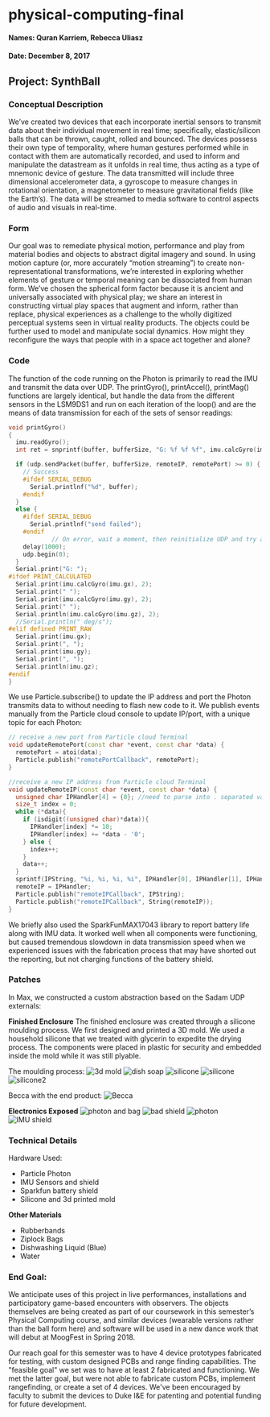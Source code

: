 # physical-computing-final
#### Names: Quran Karriem, Rebecca Uliasz
#### Date: December 8, 2017
## Project: SynthBall
### Conceptual Description
We’ve created two devices that each incorporate inertial sensors to transmit data about their individual movement in real time; specifically, elastic/silicon balls that can be thrown, caught, rolled and bounced. The devices possess their own type of temporality, where human gestures performed while in contact with them are automatically recorded, and used to inform and manipulate the datastream as it unfolds in real time, thus acting as a type of mnemonic device of gesture. The data transmitted will include three dimensional accelerometer data, a gyroscope to measure changes in rotational orientation, a magnetometer to measure gravitational fields (like the Earth’s). The data will be streamed to media software to control aspects of audio and visuals in real-time. 

### Form
Our goal was to remediate physical motion, performance and play from material bodies and objects to abstract digital imagery and sound. In using motion capture (or, more accurately “motion streaming”) to create non-representational transformations, we’re interested in exploring whether elements of gesture or temporal meaning can be dissociated from human form. We’ve chosen the spherical form factor because it is ancient and universally associated with physical play; we share an interest in constructing virtual play spaces that augment and inform, rather than replace, physical experiences as a challenge to the wholly digitized perceptual systems seen in virtual reality products. The objects could be further used to model and manipulate social dynamics. How might they reconfigure the ways that people with in a space act together and alone?

### Code
The function of the code running on the Photon is primarily to read the IMU and transmit the data over UDP. The printGyro(), printAccel(), printMag() functions are largely identical, but handle the data from the different sensors in the LSM9DS1 and run on each iteration of the loop() and are the means of data transmission for each of the sets of sensor readings:

```c++ 
void printGyro()
{
  imu.readGyro();
  int ret = snprintf(buffer, bufferSize, "G: %f %f %f", imu.calcGyro(imu.gx), imu.calcGyro(imu.gy), imu.calcGyro(imu.gz));

  if (udp.sendPacket(buffer, bufferSize, remoteIP, remotePort) >= 0) {
    // Success
    #ifdef SERIAL_DEBUG
      Serial.printlnf("%d", buffer);
    #endif
  }
  else {
    #ifdef SERIAL_DEBUG
      Serial.printlnf("send failed");
    #endif
            // On error, wait a moment, then reinitialize UDP and try again.
    delay(1000);
    udp.begin(0);
  }
  Serial.print("G: ");
#ifdef PRINT_CALCULATED
  Serial.print(imu.calcGyro(imu.gx), 2);
  Serial.print(" ");
  Serial.print(imu.calcGyro(imu.gy), 2);
  Serial.print(" ");
  Serial.println(imu.calcGyro(imu.gz), 2);
  //Serial.println(" deg/s");
#elif defined PRINT_RAW
  Serial.print(imu.gx);
  Serial.print(", ");
  Serial.print(imu.gy);
  Serial.print(", ");
  Serial.println(imu.gz);
#endif
}
```

We use Particle.subscribe() to update the IP address and port the Photon transmits data to without needing to flash new code to it. We publish events manually from the Particle cloud console to update IP/port, with a unique topic for each Photon:

```c++
// receive a new port from Particle cloud Terminal
void updateRemotePort(const char *event, const char *data) {
  remotePort = atoi(data);
  Particle.publish("remotePortCallback", remotePort);
}

//receive a new IP address from Particle cloud Terminal
void updateRemoteIP(const char *event, const char *data) {
  unsigned char IPHandler[4] = {0}; //need to parse into . separated values
  size_t index = 0;
  while (*data){
    if (isdigit((unsigned char)*data)){
      IPHandler[index] *= 10;
      IPHandler[index] += *data - '0';
    } else {
      index++;
    }
    data++;
  }
  sprintf(IPString, "%i, %i, %i, %i", IPHandler[0], IPHandler[1], IPHandler[2], IPHandler[3]);
  remoteIP = IPHandler;
  Particle.publish("remoteIPCallback", IPString);
  Particle.publish("remoteIPCallback", String(remoteIP));
}
```
We briefly also used the SparkFunMAX17043 library to report battery life along with IMU data. It worked well when all components were functioning, but caused tremendous slowdown in data transmission speed when we experienced issues with the fabrication process that may have shorted out the reporting, but not charging functions of the battery shield.
 

### Patches
In Max, we constructed a custom abstraction based on the Sadam UDP externals:


**Finished Enclosure**
The finished enclosure was created through a silicone moulding process. We first designed and printed a 3D mold. We used a household silicone that we treated with glycerin to expedite the drying process. The components were placed in plastic for security and embedded inside the mold while it was still plyable. 

The moulding process:
![3d mold](https://github.com/qmkarriem/physical-computing-final/blob/master/images/IMG_5508.JPG)
![dish soap](https://github.com/qmkarriem/physical-computing-final/blob/master/images/IMG_5510.JPG)
![silicone](https://github.com/qmkarriem/physical-computing-final/blob/master/images/IMG_5511.JPG)
![silicone](https://github.com/qmkarriem/physical-computing-final/blob/master/images/IMG_3799.JPG) 
![silicone2](https://github.com/qmkarriem/physical-computing-final/blob/master/images/IMG_3801.JPG)

Becca with the end product:
![Becca](https://github.com/qmkarriem/physical-computing-final/blob/master/images/IMG_3819.JPG)

**Electronics Exposed**
![photon and bag](https://github.com/qmkarriem/physical-computing-final/blob/master/images/IMG_5504.JPG)
![bad shield](https://github.com/qmkarriem/physical-computing-final/blob/master/images/IMG_5505.JPG)
![photon](https://github.com/qmkarriem/physical-computing-final/blob/master/images/IMG_5506.JPG)
![IMU shield](https://github.com/qmkarriem/physical-computing-final/blob/master/images/IMG_5507.JPG)

### Technical Details
Hardware Used:
* Particle Photon 
* IMU Sensors and shield 
* Sparkfun battery shield
* Silicone and 3d printed mold

**Other Materials**
* Rubberbands
* Ziplock Bags
* Dishwashing Liquid (Blue)
* Water

### End Goal:
We anticipate uses of this project in live performances, installations and participatory game-based encounters with observers. The objects themselves are being created as part of our coursework in this semester’s Physical Computing course, and similar devices (wearable versions rather than the ball form here) and software will be used in a new dance work that will debut at MoogFest in Spring 2018. 

Our reach goal for this semester was to have 4 device prototypes fabricated for testing, with custom designed PCBs and range finding capabilities. The "feasible goal" we set was to have at least 2 fabricated and functioning. We met the latter goal, but were not able to fabricate custom PCBs, implement rangefinding, or create a set of 4 devices. We've been encouraged by faculty to submit the devices to Duke I&E for patenting and potential funding for future development.
